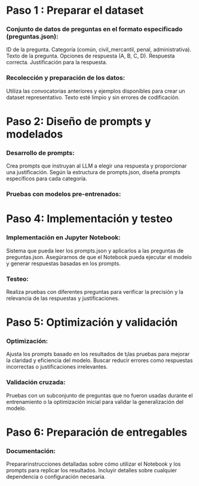 # Paso 1 : Preparar el dataset

### Conjunto de datos de preguntas en el formato especificado (preguntas.json):
ID de la pregunta.
Categoría (común, civil_mercantil, penal, administrativa).
Texto de la pregunta.
Opciones de respuesta (A, B, C, D).
Respuesta correcta.
Justificación para la respuesta.

### Recolección y preparación de los datos:
Utiliza las convocatorias anteriores y ejemplos disponibles para crear un dataset representativo.
Texto esté limpio y sin errores de codificación.

# Paso 2: Diseño de prompts y modelados

### Desarrollo de prompts:
Crea prompts que instruyan al LLM a elegir una respuesta y proporcionar una justificación.
Según la estructura de prompts.json, diseña prompts específicos para cada categoría.

### Pruebas con modelos pre-entrenados:

# Paso 4: Implementación y testeo
### Implementación en Jupyter Notebook:
Sistema que pueda leer los prompts.json y aplicarlos a las preguntas de preguntas.json.
Asegúrarnos de que el Notebook pueda ejecutar el modelo y generar respuestas basadas en los prompts.

### Testeo:
Realiza pruebas con diferentes preguntas para verificar la precisión y la relevancia de las respuestas y justificaciones.

# Paso 5: Optimización y validación
### Optimización:
Ajusta los prompts basado en los resultados de t¡las pruebas para mejorar la claridad y eficiencia del modelo.
Buscar reducir errores como respuestas incorrectas o justificaciones irrelevantes.

### Validación cruzada:
Pruebas  con un subconjunto de preguntas que no fueron usadas durante el entrenamiento o la optimización inicial para validar la generalización del modelo.

# Paso 6: Preparación de entregables

### Documentación:
Prepararinstrucciones detalladas sobre cómo utilizar el Notebook y los prompts para replicar los resultados.
Incluyir detalles sobre cualquier dependencia o configuración necesaria.
